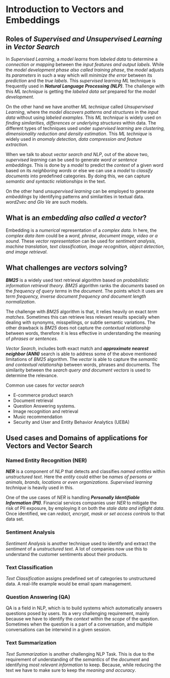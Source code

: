 # Introduction to Vectors and Embeddings

## Roles of *Supervised and Unsupervised Learning* in *Vector Search*
In *Supervised Learning*, a *model learns* from *labeled data* to determine a *connection or mapping* between the *input features and output labels*. While the *model development phase also called training phase*, the *model* adjusts its *parameters* in such a way which will *minimize the error* between its *prediction* and the *true labels*. This *supervised learning ML* technique is frequently used in ***Natural Language Processing (NLP)***. The challenge with this *ML technique* is getting the *labeled data set* prepared for the *model development*. 

On the other hand we have another *ML technique* called *Unsupervised Learning*, where the *model discovers patterns and structures* in the *input data* without using *labeled examples*. This *ML technique* is widely used on *finding similarities, differences or underlying structures* within data. The different types of techniques used under *supervised learning* are *clustering, dimensionality reduction and density estimation*. This *ML technique* is widely used in *anomaly detection, data compression and feature extraction*. 

When we talk to about *vector search and NLP*, out of the above two, *supervised learning* can be used to generate *word or sentence embeddings*. This is done by a *model* to predict the *context* of a given word based on its *neighboring words* or else we can use a *model* to *classify documents* into predefined categories. By doing this, we can capture *semantic and syntactic relationships* in the text. 

On the other hand *unsupervised learning* can be employed to generate *embeddings* by identifying patterns and similarities in textual data. *word2vec and Glo Ve* are such models. 

## What is an *embedding also called a vector*?
Embedding is a *numerical* representation of a *complex data*. In here, the *complex data item* could be a *word, phrase, document image, video or a sound*. These *vector representation* can be used for *sentiment analysis, machine translation, text classification, image recognition, object detection, and image retrieval*. 

## What challenges are *vectors* solving?
***BM25*** is a widely used text retrieval algorithm based on *probabilistic information retrieval theory*. *BM25* algorithm ranks the *documents* based on the *frequency of query terms* in the *document*. The points which it uses are *term frequency, inverse document frequency and document length normalization*. 

The challenge with *BM25* algorithm is that, it relies heavily on exact *term matches*. Sometimes this can retrieve less relevant results specially when dealing with synonyms, misspellings, or subtle semantic variations. The other drawback is *BM25* does not capture the *contextual relationship* between words, therefore it is less effective in understanding the meaning of *phrases or sentences*.

*Vector Search*, includes both exact match and ***approximate nearest neighbor (ANN)*** search is able to address some of the above mentioned limitations of *BM25* algorithm. The *vector* is able to capture the *semantic and contextual relationship* between words, phrases and documents. The similarity between the *search query and document vectors* is used to determine the relevance. 

Common use cases for *vector search*
+ E-commerce product search
+ Document retrieval
+ Question Answering systems. 
+ Image recognition and retrieval
+ Music recommendation
+ Security and User and Entity Behavior Analytics (UEBA)

## Used cases and Domains of applications for Vectors and Vector Search
### Named Entity Recognition (NER)
***NER*** is a component of *NLP* that detects and classifies *named entities* within *unstructured text*. Here the *entity* could either be *names of persons or animals, brands, locations or even organizations*. *Supervised learning technique* is heavily used in this. 

One of the use cases of *NER* is handling ***Personally Identifiable Information (PII)***. Financial services companies user *NER* to mitigate the risk of PII exposure, by employing it on both the *stale data and inflight data*. Once identified, we can *redact, encrypt, mask or set access controls* to that data set. 

### Sentiment Analysis
*Sentiment Analysis* is another technique used to identify and extract the *sentiment* of a *unstructured text*. A lot of companies now use this to understand the customer sentiments about their products. 

### Text Classification
*Text Classification* assigns predefined set of categories to unstructured data. A real-life example would be email spam management. 

### Question Answering (QA)
QA is a field in NLP, which is to build systems which automatically answers questions posed by users. Its a very challenging requirement, mainly because we have to identify the *context* within the *scope* of the question. Sometimes when the question is a part of a conversation, and multiple conversations can be interwind in a given session. 

### Text Summarization
*Text Summarization* is another challenging NLP Task. This is due to the requirement of understanding of the *semantics* of the *document* and identifying *most relevant information* to keep. Because, while reducing the text we have to make sure to keep the *meaning and accuracy*. 

